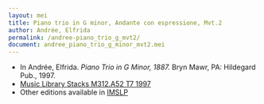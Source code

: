 ```yaml
---
layout: mei
title: Piano trio in G minor, Andante con espressione, Mvt.2
author: Andrée, Elfrida
permalink: /andree-piano_trio_g_mvt2/
document: andree_piano_trio_g_minor_mvt2.mei
---
```


- In Andrée, Elfrida. *Piano Trio in G Minor, 1887.* Bryn Mawr, PA: Hildegard Pub., 1997.
- <a href="https://tufts-primo.hosted.exlibrisgroup.com/permalink/f/bnf7qa/01TUN_ALMA2193046080003851" target="_blank">Music Library Stacks M312.A52 T7 1997   </a>
- Other editions available in <a href="https://imslp.org/wiki/Piano_Trio_No.2_in_G_minor_(Andr%C3%A9e%2C_Elfrida)" target="_blank">IMSLP</a>
